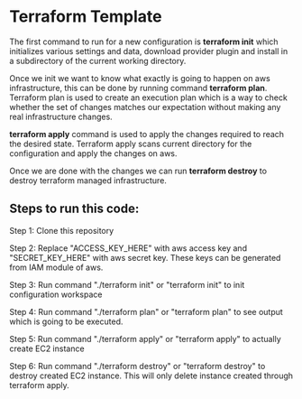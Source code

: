# Terraform Template
The first command to run for a new configuration is **terraform init** which initializes various settings and data, download provider plugin and install in a subdirectory of the current working directory.

Once we init we want to know what exactly is going to happen on aws infrastructure, this can be done by running command **terraform plan**. Terraform plan is used to create an execution plan which is a way to check whether the set of changes matches our expectation without making any real infrastructure changes.

**terraform apply** command is used to apply the changes required to reach the desired state. Terraform apply scans current directory for the configuration and apply the changes on aws.

Once we are done with the changes we can run **terraform destroy** to destroy terraform managed infrastructure.

## Steps to run this code:

Step 1: Clone this repository 

Step 2: Replace "ACCESS_KEY_HERE" with aws access key and "SECRET_KEY_HERE" with aws secret key. These keys can be generated from IAM module of aws.

Step 3: Run command "./terraform init" or "terraform init" to init configuration workspace

Step 4: Run command "./terraform plan" or "terraform plan" to see output which is going to be executed.

Step 5: Run command "./terraform apply" or "terraform apply" to actually create EC2 instance

Step 6: Run command "./terraform destroy" or "terraform destroy" to destroy created EC2 instance. This will only delete instance created through terraform apply.
